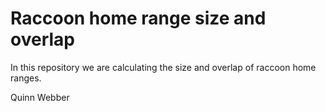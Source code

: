 # Raccoon home range size and overlap

In this repository we are calculating the size and overlap of raccoon home ranges.

Quinn Webber
